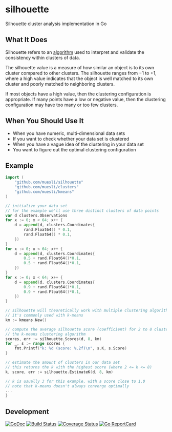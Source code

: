 # silhouette
Silhouette cluster analysis implementation in Go

## What It Does

Silhouette refers to an [algorithm](https://en.wikipedia.org/wiki/Silhouette_(clustering))
used to interpret and validate the consistency within clusters of data.

The silhouette value is a measure of how similar an object is to its own cluster
compared to other clusters. The silhouette ranges from −1 to +1, where a high
value indicates that the object is well matched to its own cluster and poorly
matched to neighboring clusters.

If most objects have a high value, then the clustering configuration is
appropriate. If many points have a low or negative value, then the clustering
configuration may have too many or too few clusters.

## When You Should Use It

- When you have numeric, multi-dimensional data sets
- If you want to check whether your data set is clustered
- When you have a vague idea of the clustering in your data set
- You want to figure out the optimal clustering configuration

## Example
```go
import (
    "github.com/muesli/silhouette"
    "github.com/muesli/clusters"
    "github.com/muesli/kmeans"
)

// initialize your data set
// for the example we'll use three distinct clusters of data points
var d clusters.Observations
for x := 0; x < 64; x++ {
	d = append(d, clusters.Coordinates{
		rand.Float64() * 0.1,
		rand.Float64() * 0.1,
	})
}
for x := 0; x < 64; x++ {
	d = append(d, clusters.Coordinates{
		0.5 + rand.Float64()*0.1,
		0.5 + rand.Float64()*0.1,
	})
}
for x := 0; x < 64; x++ {
	d = append(d, clusters.Coordinates{
		0.9 + rand.Float64()*0.1,
		0.9 + rand.Float64()*0.1,
	})
}

// silhouette will theoretically work with multiple clustering algorithms
// it's commonly used with k-means
km := kmeans.New()

// compute the average silhouette score (coefficient) for 2 to 8 clusters, using
// the k-means clustering algorithm
scores, err := silhouette.Scores(d, 8, km)
for _, s := range scores {
    fmt.Printf("k: %d (score: %.2f)\n", s.K, s.Score)
}

// estimate the amount of clusters in our data set
// this returns the k with the highest score (where 2 <= k <= 8)
k, score, err := silhouette.EstimateK(d, 8, km)

// k is usually 3 for this example, with a score close to 1.0
// note that k-means doesn't always converge optimally
...
}
```

## Development

[![GoDoc](https://godoc.org/github.com/golang/gddo?status.svg)](https://godoc.org/github.com/muesli/silhouette)
[![Build Status](https://travis-ci.org/muesli/silhouette.svg?branch=master)](https://travis-ci.org/muesli/silhouette)
[![Coverage Status](https://coveralls.io/repos/github/muesli/silhouette/badge.svg?branch=master)](https://coveralls.io/github/muesli/silhouette?branch=master)
[![Go ReportCard](http://goreportcard.com/badge/muesli/silhouette)](http://goreportcard.com/report/muesli/silhouette)
